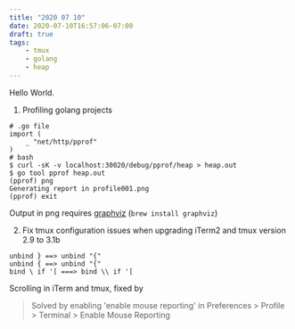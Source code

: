 ```yaml
---
title: "2020 07 10"
date: 2020-07-10T16:57:06-07:00
draft: true
tags:
    - tmux
    - golang
    - heap
---
```


Hello World.

1. Profiling golang projects
```
# .go file
import (
    _ "net/http/pprof"
)
# bash
$ curl -sK -v localhost:30020/debug/pprof/heap > heap.out
$ go tool pprof heap.out
(pprof) png
Generating report in profile001.png
(pprof) exit
```
Output in png requires [graphviz](https://graphviz.org/download/) (`brew install graphviz`)

2. Fix tmux configuration issues when upgrading iTerm2 and tmux version 2.9 to 3.1b
```
unbind } ==> unbind "{"
unbind { ==> unbind "{"
bind \ if '[ ===> bind \\ if '[
```

Scrolling in iTerm and tmux, fixed by 
> Solved by enabling 'enable mouse reporting' in Preferences > Profile > Terminal > Enable Mouse Reporting

